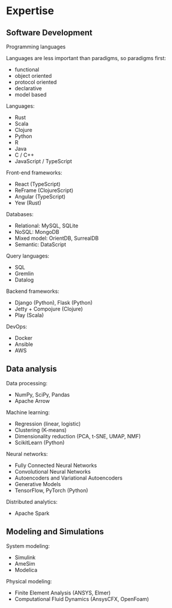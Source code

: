 # Expertise

## Software Development

Programming languages

Languages are less important than paradigms, so paradigms first:
  - functional
  - object oriented
  - protocol oriented
  - declarative
  - model based

Languages:
  - Rust
  - Scala
  - Clojure
  - Python
  - R
  - Java 
  - C / C++
  - JavaScript / TypeScript

Front-end frameworks:
  - React (TypeScript)
  - ReFrame (ClojureScript)
  - Angular (TypeScript)
  - Yew (Rust)

Databases:
  - Relational: MySQL, SQLite
  - NoSQL: MongoDB
  - Mixed model: OrientDB, SurrealDB
  - Semantic: DataScript

Query languages:
  - SQL
  - Gremlin
  - Datalog

Backend frameworks:
  - Django (Python), Flask (Python)
  - Jetty + Compojure (Clojure) 
  - Play (Scala)

DevOps:
  - Docker
  - Ansible
  - AWS

## Data analysis

Data processing:
  - NumPy, SciPy, Pandas
  - Apache Arrow

Machine learning:
  - Regression (linear, logistic)
  - Clustering (K-means)
  - Dimensionality reduction (PCA, t-SNE, UMAP, NMF)
  - ScikitLearn (Python)

Neural networks:
  - Fully Connected Neural Networks
  - Convolutional Neural Networks
  - Autoencoders and Variational Autoencoders
  - Generative Models
  - TensorFlow, PyTorch (Python)

Distributed analytics:
  - Apache Spark

## Modeling and Simulations

System modeling:
  - Simulink
  - AmeSim
  - Modelica

Physical modeling:
  - Finite Element Analysis (ANSYS, Elmer)
  - Computational Fluid Dynamics (AnsysCFX, OpenFoam)